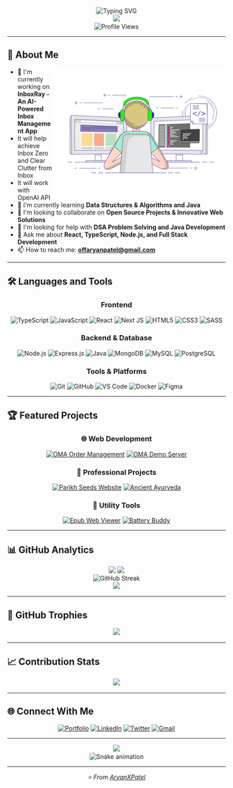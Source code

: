<!-- Animated Header -->
<div align="center">
  <img src="https://readme-typing-svg.herokuapp.com/?lines=Hi+there!+I'm+Aryan+Patel+👋;Full+Stack+Developer+💻;Building+InboxRay+AI+📧;Always+Learning+New+Things+🚀&font=Fira%20Code&center=true&width=380&height=50&duration=4000&pause=1000" alt="Typing SVG">
</div>

<!-- Profile Banner -->
<div align="center">
  <img src="https://capsule-render.vercel.app/api?type=waving&color=gradient&height=200&section=header&text=Aryan%20Patel&fontSize=80&fontAlignY=35&animation=twinkling&fontColor=ffffff" />
</div>

<!-- Profile Views Counter -->
<div align="center">
  <img src="https://komarev.com/ghpvc/?username=AryanXPatel&label=Profile%20views&color=0e75b6&style=flat" alt="Profile Views" />
</div>

---

## 🚀 About Me

<img align="right" alt="Coding" width="400" src="https://raw.githubusercontent.com/devSouvik/devSouvik/master/gif3.gif">

- 🔭 I'm currently working on **InboxRay - An AI-Powered Inbox Management App**
- It will help achieve Inbox Zero and Clear Clutter from Inbox
- It will work with OpenAI API 
- 🌱 I'm currently learning **Data Structures & Algorithms and Java**
- 👯 I'm looking to collaborate on **Open Source Projects & Innovative Web Solutions**
- 🤔 I'm looking for help with **DSA Problem Solving and Java Development**
- 💬 Ask me about **React, TypeScript, Node.js, and Full Stack Development**
- 📫 How to reach me: **offaryanpatel@gmail.com**

---

## 🛠️ Languages and Tools

<div align="center">
  
### Frontend
![TypeScript](https://img.shields.io/badge/typescript-%23007ACC.svg?style=for-the-badge&logo=typescript&logoColor=white)
![JavaScript](https://img.shields.io/badge/javascript-%23323330.svg?style=for-the-badge&logo=javascript&logoColor=%23F7DF1E)
![React](https://img.shields.io/badge/react-%2320232a.svg?style=for-the-badge&logo=react&logoColor=%2361DAFB)
![Next JS](https://img.shields.io/badge/Next-black?style=for-the-badge&logo=next.js&logoColor=white)
![HTML5](https://img.shields.io/badge/html5-%23E34F26.svg?style=for-the-badge&logo=html5&logoColor=white)
![CSS3](https://img.shields.io/badge/css3-%231572B6.svg?style=for-the-badge&logo=css3&logoColor=white)
![SASS](https://img.shields.io/badge/SASS-hotpink.svg?style=for-the-badge&logo=SASS&logoColor=white)

### Backend & Database
![Node.js](https://img.shields.io/badge/node.js-6DA55F?style=for-the-badge&logo=node.js&logoColor=white)
![Express.js](https://img.shields.io/badge/express.js-%23404d59.svg?style=for-the-badge&logo=express&logoColor=%2361DAFB)
![Java](https://img.shields.io/badge/java-%23ED8B00.svg?style=for-the-badge&logo=openjdk&logoColor=white)
![MongoDB](https://img.shields.io/badge/MongoDB-%234ea94b.svg?style=for-the-badge&logo=mongodb&logoColor=white)
![MySQL](https://img.shields.io/badge/mysql-4479A1.svg?style=for-the-badge&logo=mysql&logoColor=white)
![PostgreSQL](https://img.shields.io/badge/postgresql-%23316192.svg?style=for-the-badge&logo=postgresql&logoColor=white)

### Tools & Platforms
![Git](https://img.shields.io/badge/git-%23F05033.svg?style=for-the-badge&logo=git&logoColor=white)
![GitHub](https://img.shields.io/badge/github-%23121011.svg?style=for-the-badge&logo=github&logoColor=white)
![VS Code](https://img.shields.io/badge/Visual%20Studio%20Code-0078d7.svg?style=for-the-badge&logo=visual-studio-code&logoColor=white)
![Docker](https://img.shields.io/badge/docker-%230db7ed.svg?style=for-the-badge&logo=docker&logoColor=white)
![Figma](https://img.shields.io/badge/figma-%23F24E1E.svg?style=for-the-badge&logo=figma&logoColor=white)

</div>

---

## 🏆 Featured Projects

<div align="center">

### 🌐 Web Development
[![OMA Order Management](https://github-readme-stats.vercel.app/api/pin/?username=AryanXPatel&repo=OMA-Order-Management-App&theme=github_dark)](https://github.com/AryanXPatel/OMA-Order-Management-App)
[![OMA Demo Server](https://github-readme-stats.vercel.app/api/pin/?username=AryanXPatel&repo=OMA-DEMO-Server&theme=github_dark)](https://github.com/AryanXPatel/OMA-DEMO-Server)

### 💼 Professional Projects
[![Parikh Seeds Website](https://github-readme-stats.vercel.app/api/pin/?username=AryanXPatel&repo=ParikhSeeds-Website&theme=github_dark)](https://github.com/AryanXPatel/ParikhSeeds-Website)
[![Ancient Ayurveda](https://github-readme-stats.vercel.app/api/pin/?username=AryanXPatel&repo=Ancient-Ayurveda&theme=github_dark)](https://github.com/AryanXPatel/Ancient-Ayurveda)

### 🔧 Utility Tools
[![Epub Web Viewer](https://github-readme-stats.vercel.app/api/pin/?username=AryanXPatel&repo=Epub-Web-Viewer&theme=github_dark)](https://github.com/AryanXPatel/Epub-Web-Viewer)
[![Battery Buddy](https://github-readme-stats.vercel.app/api/pin/?username=AryanXPatel&repo=BatteryBuddy&theme=github_dark)](https://github.com/AryanXPatel/BatteryBuddy)

</div>

---

## 📊 GitHub Analytics

<div align="center">
  <img height="180em" src="https://github-readme-stats.vercel.app/api?username=AryanXPatel&show_icons=true&theme=github_dark&include_all_commits=true&count_private=true"/>
  <img height="180em" src="https://github-readme-stats.vercel.app/api/top-langs/?username=AryanXPatel&layout=compact&theme=github_dark&langs_count=8"/>
</div>

<div align="center">
  <img src="https://github-readme-streak-stats.herokuapp.com/?user=AryanXPatel&theme=github-dark-blue" alt="GitHub Streak" />
</div>

<div align="center">
  <img src="https://github-readme-activity-graph.vercel.app/graph?username=AryanXPatel&theme=github-compact&bg_color=0d1117&color=ffffff&line=00b3ff&point=f9f9f9&area=true&hide_border=true" />
</div>

---

## 🏅 GitHub Trophies
<div align="center">
  <img src="https://github-profile-trophy.vercel.app/?username=AryanXPatel&theme=darkhub&no-frame=true&margin-w=15&margin-h=15&column=7" />
</div>

---

## 📈 Contribution Stats

<div align="center">
  <img src="https://github-profile-summary-cards.vercel.app/api/cards/profile-details?username=AryanXPatel&theme=github_dark" />
</div>

---

## 🌐 Connect With Me

<div align="center">
  
[![Portfolio](https://img.shields.io/badge/Portfolio-%23000000.svg?style=for-the-badge&logo=firefox&logoColor=#FF7139)](https://patelaryan.com)
[![LinkedIn](https://img.shields.io/badge/linkedin-%230077B5.svg?style=for-the-badge&logo=linkedin&logoColor=white)](https://linkedin.com/in/aryanxpatel)
[![Twitter](https://img.shields.io/badge/Twitter-%231DA1F2.svg?style=for-the-badge&logo=Twitter&logoColor=white)](https://x.com/offaryanpatel)
[![Gmail](https://img.shields.io/badge/Gmail-D14836?style=for-the-badge&logo=gmail&logoColor=white)](mailto:offaryanpatel@gmail.com)

</div>

---

<div align="center">
  <img src="https://capsule-render.vercel.app/api?type=waving&color=gradient&height=100&section=footer"/>
</div>

<!-- Snake eating my contributions -->
<div align="center">
  <img src="https://raw.githubusercontent.com/AryanXPatel/AryanXPatel/output/snake.svg" alt="Snake animation" />
</div>

---

<div align="center">
  <i>⭐️ From <a href="https://github.com/AryanXPatel">AryanXPatel</a></i>
</div>
